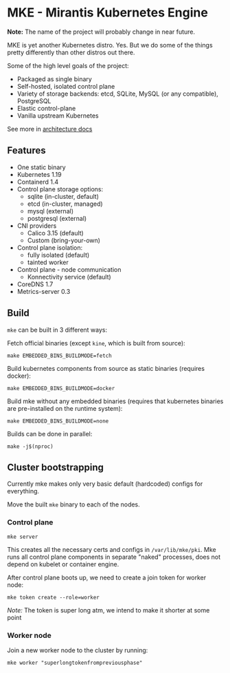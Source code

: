 # MKE - Mirantis Kubernetes Engine

**Note:** The name of the project will probably change in near future.

MKE is yet another Kubernetes distro. Yes. But we do some of the things pretty differently than other distros out there.

Some of the high level goals of the project:
- Packaged as single binary
- Self-hosted, isolated control plane
- Variety of storage backends: etcd, SQLite, MySQL (or any compatible), PostgreSQL
- Elastic control-plane
- Vanilla upstream Kubernetes

See more in [architecture docs](docs/architecture.md)

## Features

- One static binary
- Kubernetes 1.19
- Containerd 1.4
- Control plane storage options:
  - sqlite (in-cluster, default)
  - etcd (in-cluster, managed)
  - mysql (external)
  - postgresql (external)
- CNI providers
  - Calico 3.15 (default)
  - Custom (bring-your-own)
- Control plane isolation:
  - fully isolated (default)
  - tainted worker
- Control plane - node communication
  - Konnectivity service (default)
- CoreDNS 1.7
- Metrics-server 0.3

## Build

`mke` can be built in 3 different ways:

Fetch official binaries (except `kine`, which is built from source):
```
make EMBEDDED_BINS_BUILDMODE=fetch
```

Build kubernetes components from source as static binaries (requires docker):
```
make EMBEDDED_BINS_BUILDMODE=docker
```

Build mke without any embedded binaries (requires that kubernetes
binaries are pre-installed on the runtime system):
```
make EMBEDDED_BINS_BUILDMODE=none
```

Builds can be done in parallel:
```
make -j$(nproc)
```

## Cluster bootstrapping

Currently mke makes only very basic default (hardcoded) configs for everything.

Move the built `mke` binary to each of the nodes.

### Control plane

```
mke server
```

This creates all the necessary certs and configs in `/var/lib/mke/pki`. Mke runs all control plane components in separate "naked" processes, does not depend on kubelet or container engine.

After control plane boots up, we need to create a join token for worker node:

```
mke token create --role=worker
```

*Note:* The token is super long atm, we intend to make it shorter at some point

### Worker node

Join a new worker node to the cluster by running:
```
mke worker "superlongtokenfrompreviousphase"
```

